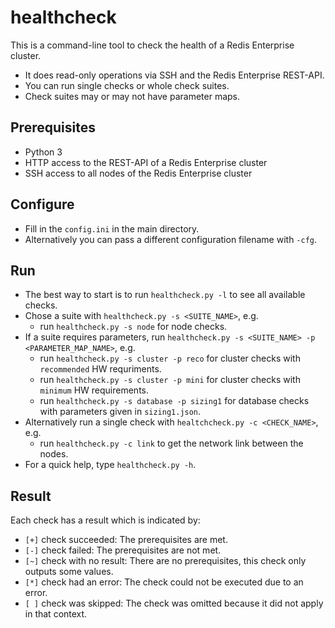# healthcheck
This is a command-line tool to check the health of a Redis Enterprise cluster.
- It does read-only operations via SSH and the Redis Enterprise REST-API.
- You can run single checks or whole check suites.
- Check suites may or may not have parameter maps.

## Prerequisites

- Python 3
- HTTP access to the REST-API of a Redis Enterprise cluster
- SSH access to all nodes of the Redis Enterprise cluster

## Configure

- Fill in the `config.ini` in the main directory.
- Alternatively you can pass a different configuration filename with `-cfg`.

## Run

- The best way to start is to run `healthcheck.py -l` to see all available checks.
- Chose a suite with `healthcheck.py -s <SUITE_NAME>`, e.g.
  - run `healthcheck.py -s node` for node checks.
- If a suite requires parameters, run `healthcheck.py -s <SUITE_NAME> -p <PARAMETER_MAP_NAME>`, e.g.
  - run `healthcheck.py -s cluster -p reco` for cluster checks with `recommended` HW requriments.
  - run `healthcheck.py -s cluster -p mini` for cluster checks with `minimum` HW requirements.
  - run `healthcheck.py -s database -p sizing1` for database checks with parameters given in `sizing1.json`.
- Alternatively run a single check with `healtchcheck.py -c <CHECK_NAME>`, e.g.
  - run `healthcheck.py -c link` to get the network link between the nodes.
- For a quick help, type `healthcheck.py -h`.

## Result

Each check has a result which is indicated by:

- `[+]` check succeeded: The prerequisites are met.
- `[-]` check failed: The prerequisites are not met.
- `[~]` check with no result: There are no prerequisites, this check only outputs some values.
- `[*]` check had an error: The check could not be executed due to an error.
- `[ ]` check was skipped: The check was omitted because it did not apply in that context.
